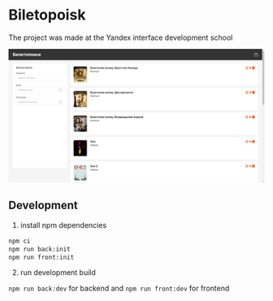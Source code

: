 # Biletopoisk

The project was made at the Yandex interface development school

![screenshot](./screenshots/1.png)

## Development

1. install npm dependencies

```
npm ci
npm run back:init
npm run front:init
```

2. run development build

`npm run back:dev` for backend and `npm run front:dev` for frontend
